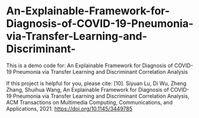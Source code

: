 # An-Explainable-Framework-for-Diagnosis-of-COVID-19-Pneumonia-via-Transfer-Learning-and-Discriminant-
This is a demo code for: An Explainable Framework for Diagnosis of COVID-19 Pneumonia via Transfer Learning and Discriminant Correlation Analysis

If this project is helpful for you, please cite:
[10].	Siyuan Lu, Di Wu, Zheng Zhang, Shuihua Wang, An Explainable Framework for Diagnosis of COVID-19 Pneumonia via Transfer Learning and Discriminant Correlation Analysis, ACM Transactions on Multimedia Computing, Communications, and Applications, 2021. https://doi.org/10.1145/3449785 
